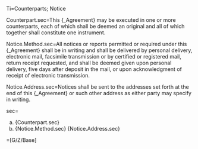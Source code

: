 Ti=Counterparts; Notice

Counterpart.sec=This {_Agreement} may be executed in one or more counterparts, each of which shall be deemed an original and all of which together shall constitute one instrument.

Notice.Method.sec=All notices or reports permitted or required under this {_Agreement} shall be in writing and shall be delivered by personal delivery, electronic mail, facsimile transmission or by certified or registered mail, return receipt requested, and shall be deemed given upon personal delivery, five days after deposit in the mail, or upon acknowledgment of receipt of electronic transmission. 

Notice.Address.sec=Notices shall be sent to the addresses set forth at the end of this {_Agreement} or such other address as either party may specify in writing.

sec=<ol type="a"><li>{Counterpart.sec}</li><li>{Notice.Method.sec} {Notice.Address.sec}</li></ol>

=[G/Z/Base]
